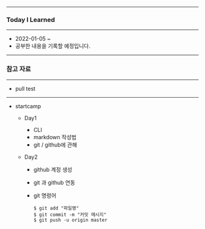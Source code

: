 ----

### **Today I Learned**

---

- 2022-01-05 ~
- 공부한 내용을 기록할 예정입니다.

---

### 참고 자료

----

- pull test

---

- startcamp

  - Day1

    - CLI
    - markdown 작성법
    - git / github에 관해

  - Day2

    - github 계정 생성

    - git 과 github 연동

    - git 명령어

      ```
      $ git add "파일명"
      $ git commit -m "커밋 메시지"
      $ git push -u origin master
      ```
